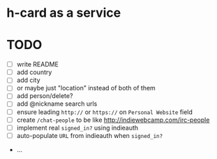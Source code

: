 # h-card as a service

# TODO

* [ ] write README
* [ ] add country
* [ ] add city
* [ ] or maybe just "location" instead of both of them
* [ ] add person/delete?
* [ ] add @nickname search urls
* [ ] ensure leading `http://` or `https://`  on `Personal Website` field
* [ ] create `/chat-people` to be like http://indiewebcamp.com/irc-people
* [ ] implement real `signed_in?` using indieauth
* [ ] auto-populate `URL` from indieauth when `signed_in?`
* ...
